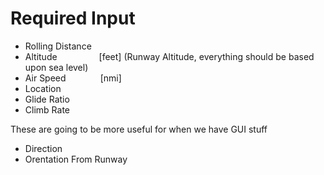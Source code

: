 # Required Input
* Rolling Distance
* Altitude &nbsp; &nbsp; &nbsp; &nbsp; &nbsp; &nbsp; &nbsp; &nbsp; [feet]  (Runway Altitude, everything should be based upon sea level)
* Air Speed &nbsp; &nbsp; &nbsp; &nbsp; &nbsp; &nbsp; &nbsp;[nmi]
* Location
* Glide Ratio
* Climb Rate

These are going to be more useful for when we have GUI stuff

* Direction
* Orentation From Runway
